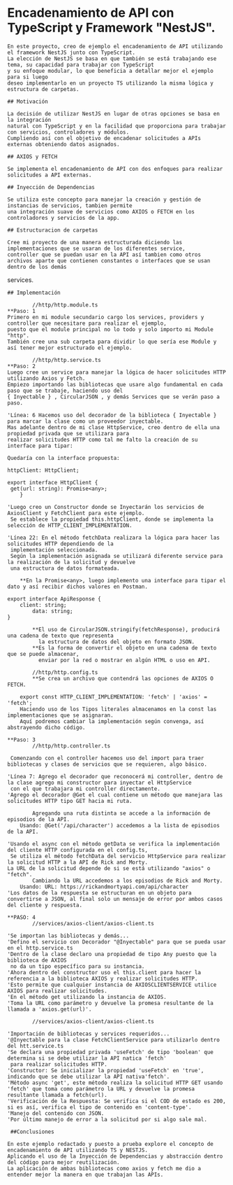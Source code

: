 # Encadenamiento de API con TypeScript y Framework "NestJS".

	En este proyecto, creo de ejemplo el encadenamiento de API utilizando el framework NestJS junto con TypeScript.	
	La elección de NestJS se basa en que también se está trabajando ese tema, su capacidad para trabajar con TypeScript 
	y su enfoque modular, lo que beneficia a detallar mejor el ejemplo para si luego 
	deseo implementarlo en un proyecto TS utilizando la misma lógica y estructura de carpetas.

	## Motivación

	La decisión de utilizar NestJS en lugar de otras opciones se basa en la integración 
	natural con TypeScript y en la facilidad que proporciona para trabajar con servicios, controladores y módulos.
	Cumpliendo así con el objetivo de encadenar solicitudes a APIs 
	externas obteniendo datos asignados.

	## AXIOS y FETCH

	Se implementa el encadenamiento de API con dos enfoques para realizar solicitudes a API externas.

	## Inyección de Dependencias

	Se utiliza este concepto para manejar la creación y gestión de instancias de servicios, tambien permite 
	una integración suave de servicios como AXIOS o FETCH en los controladores y servicios de la app.
	
	## Estructuracion de carpetas
	
	Cree mi proyecto de una manera estructurada diciendo las implementaciones que se usaran de los diferentes service, 
	controller que se puedan usar en la API así tambien como otros archivos aparte que contienen constantes o interfaces que se usan dentro de los demás 
  services.


	## Implementación
        
			//http/http.module.ts
	**Paso: 1
	Primero en mi module secundario cargo los services, providers y controller que necesitare para realizar el ejemplo, 
	puesto que el module principal no lo todo y solo importo mi Module "http".
	También cree una sub carpeta para dividir lo que sería ese Module y así tener mejor estructurado el ejemplo.

			//http/http.service.ts
	**Paso: 2
	Luego cree un service para manejar la lógica de hacer solicitudes HTTP utilizando Axios y Fetch.
	Empiezo importando las bibliotecas que usare algo fundamental en cada paso que se trabaje, haciendo uso del
	{ Inyectable } , CircularJSON , y demás Services que se verán paso a paso.
	
	'Línea: 6 Hacemos uso del decorador de la biblioteca { Inyectable } para marcar la clase como un proveedor inyectable.
	Mas adelante dentro de mi clase HttpService, creo dentro de ella una propiedad privada que se utilizara para 
	realizar solicitudes HTTP como tal me falto la creación de su interface para tipar:
	
	Quedaría con la interface propuesta:
	
	httpClient: HttpClient; 		
	
	export interface HttpClient {
   	 get(url: string): Promise<any>;
     	}

	'Luego creo un Constructor donde se Inyectarán los servicios de AxiosClient y FetchClient para este ejemplo.
	 Se establece la propiedad this.httpClient, donde se implementa la selección de HTTP_CLIENT_IMPLEMENTATION.
	
	'Línea 22: En el método fetchData realizara la lógica para hacer las solicitudes HTTP dependiendo de la 
	 implementación seleccionada.
	 Según la implementación asignada se utilizará diferente service para la realización de la solicitud y devuelve 
	 una estructura de datos formateada.

		**En la Promise<any>, luego implemento una interface para tipar el dato y así recibir dichos valores en Postman.
	 
	export interface ApiResponse {
   	 	client: string;
    		data: string;  
  	}
	
			**El uso de CircularJSON.stringify(fetchResponse), producirá una cadena de texto que representa 
			  la estructura de datos del objeto en formato JSON.
			**Es la forma de convertir el objeto en una cadena de texto que se puede almacenar, 
			  enviar por la red o mostrar en algún HTML o uso en API.
			
			//http/http.config.ts
			**Se crea un archivo que contendrá las opciones de AXIOS O FETCH.
		
		export const HTTP_CLIENT_IMPLEMENTATION: 'fetch' | 'axios' = 'fetch'; 
		Haciendo uso de los Tipos literales almacenamos en la const las implementaciones que se asignaran.	
		Aquí podremos cambiar la implementación según convenga, así abstrayendo dicho código.
	
	**Paso: 3
			//http/http.controller.ts
	
	 Comenzando con el controller hacemos uso del import para traer bibliotecas y clases de servicios que se requieren, algo básico.
	
	'Línea 7: Agrego el decorador que reconocerá mi controller, dentro de la clase agrego mi constructor para inyectar el HttpService 
	 con el que trabajara mi controller directamente.
	'Agrego el decorador @Get el cual contiene un método que manejara las solicitudes HTTP tipo GET hacia mi ruta.
	
			Agregando una ruta distinta se accede a la información de episodios de la API.
		Usando: @Get('/api/character') accedemos a la lista de episodios de la API.

	'Usando el async con el método getData se verifica la implementación del cliente HTTP configurada en el config.ts, 
	 Se utiliza el método fetchData del servicio HttpService para realizar la solicitud HTTP a la API de Rick and Morty.
	La URL de la solicitud depende de si se está utilizando "axios" o "fetch".
			Cambiando la URL accedemos a los episodios de Rick and Morty.
		Usando: URL: https://rickandmortyapi.com/api/character
	'Los datos de la respuesta se estructuran en un objeto para convertirse a JSON, al final solo un mensaje de error por ambos casos del cliente y respuesta.

	**PASO: 4
			//services/axios-client/axios-client.ts
	
	'Se importan las bibliotecas y demás...
	'Defino el servicio con Decorador "@Inyectable" para que se pueda usar en el http.service.ts
	'Dentro de la clase declaro una propiedad de tipo Any puesto que la biblioteca de AXIOS
	 no da un tipo específico para su instancia.
	'Ahora dentro del constructor uso el this.client para hacer la referencia a la biblioteca AXIOS y realizar solicitudes HTTP.
	'Esto permite que cualquier instancia de AXIOSCLIENTSERVICE utilice AXIOS para realizar solicitudes.
	'En el método get utilizando la instancia de AXIOS.
	'Toma la URL como parámetro y devuelve la promesa resultante de la llamada a 'axios.get(url)'.

			//services/axios-client/axios-client.ts

	'Importación de bibliotecas y services requeridos...
	'@Inyectable para la clase FetchClientService para utilizarlo dentro del htt.service.ts
	'Se declara una propiedad privada 'useFetch' de tipo 'boolean' que determina si se debe utilizar la API natica 'fetch'
	 para realizar solicitudes HTTP.
	'Constructor: Se inicializar la propiedad 'useFetch' en 'true', indicando que se debe utilizar la API nativa'fetch'.
	'Método async 'get', este método realiza la solicitud HTTP GET usando 'fetch' que toma como parámetro la URL y devuelve la promesa resultante llamada a fetch(url).
	'Verificación de la Respuesta: Se verifica si el COD de estado es 200, si es así, verifica el tipo de contenido en 'content-type'.
	'Manejo del contenido con JSON.
	'Por último manejo de error a la solicitud por si algo sale mal.

	 ##Conclusiones
	
	En este ejemplo redactado y puesto a prueba explore el concepto de encadenamiento de API utilizando TS y NESTJS.
	Aplicando el uso de la Inyección de Dependencias y abstracción dentro del código para mejor reutilización.
	La aplicación de ambas bibliotecas como axios y fetch me dio a entender mejor la manera en que trabajan las APIs.


